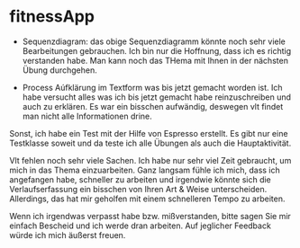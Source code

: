 # fitnessApp

* Sequenzdiagram:
das obige Sequenzdiagramm könnte noch sehr viele Bearbeitungen gebrauchen. Ich bin nur die Hoffnung, dass ich es richtig verstanden habe. Man kann noch das THema mit Ihnen in der nächsten Übung durchgehen. 

* Process
Aúfklärung im Textform was bis jetzt gemacht worden ist. Ich habe versucht alles was ich bis jetzt gemacht habe reinzuschreiben und auch zu erklären. Es war ein bisschen aufwändig, deswegen vlt findet man nicht alle Informationen drine. 



Sonst, ich habe ein Test mit der Hilfe von Espresso erstellt. Es gibt nur eine Testklasse soweit und da teste ich alle Übungen als auch die Hauptaktivität. 


Vlt fehlen noch sehr viele Sachen. Ich habe nur sehr viel Zeit gebraucht, um mich in das Thema einzuarbeiten. Ganz langsam fühle ich mich, dass ich angefangen habe, schneller zu arbeiten und irgendwie könnte sich die Verlaufserfassung ein bisschen von Ihren Art & Weise unterscheiden. Allerdings, das hat mir geholfen mit einem schnelleren Tempo zu arbeiten. 

Wenn ich irgendwas verpasst habe bzw. mißverstanden, bitte sagen Sie mir einfach Bescheid und ich werde dran arbeiten. Auf jeglicher Feedback würde ich mich äußerst freuen. 

